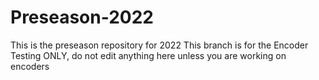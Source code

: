 # Preseason-2022
This is the preseason repository for 2022
This branch is for the Encoder Testing ONLY, do not edit anything here unless you are working on encoders
